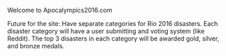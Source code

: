Welcome to Apocalympics2016.com

Future for the site: 
Have separate categories for Rio 2016 disasters. 
Each disaster category will have a user submitting and voting system (like Reddit).
The top 3 disasters in each category will be awarded gold, silver, and bronze medals. 
